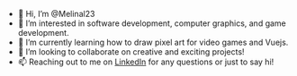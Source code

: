 - 👋 Hi, I’m @Melinal23
- 👀 I’m interested in software development, computer graphics, and game development.
- 🌱 I’m currently learning how to draw pixel art for video games and Vuejs.
- 💞️ I’m looking to collaborate on creative and exciting projects!
- 📫 Reaching out to me on [LinkedIn](https://www.linkedin.com/in/melinalopez21/) for any questions or just to say hi! 

<!---
Melinal23/Melinal23 is a ✨ special ✨ repository because its `README.md` (this file) appears on your GitHub profile.
You can click the Preview link to take a look at your changes.
--->
